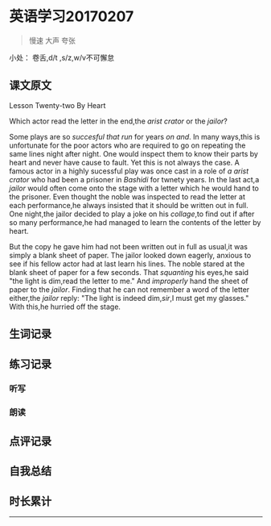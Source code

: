 # 英语学习20170207

> 慢速 大声 夸张

小处： 卷舌,d/t ,s/z,w/v不可懈怠

## 课文原文

Lesson Twenty-two  By Heart

Which actor read the letter in the end,the _arist_ _crator_ or the _jailor_?

Some plays are so _succesful_ _that_ _run_ for years _on_ _and_.
In many ways,this is unfortunate for the poor actors who are required to go on repeating the same lines night after night.
One would inspect them to know their parts by heart and never have cause to fault.
Yet this is not always the case.
A famous actor in a highly sucessful play was once cast in a role of _a_ _arist_ _crator_ who had been a prisoner in _Bashidi_ for twnety years.
In the last act,a _jailor_ would often come onto the stage with a letter which he would hand to the prisoner.
Even thought the noble was inspected to read the letter at each performance,he always insisted that it should be written out in full.
One night,the jailor decided to play a joke on his _collage_,to find out if after so many performance,he had managed to learn the contents of the letter by heart.


But the copy he gave him had not been written out in full as usual,it was simply a blank sheet of paper.
The jailor looked down eagerly, anxious to see if his fellow actor had at last learn his lines.
The noble stared at the blank sheet of paper for a few seconds.
That _squanting_ his eyes,he said "the light is dim,read the letter to me."
And _improperly_ hand the sheet of paper to the _jailor_.
Finding that he can not remember a word of the letter either,the _jailor_ reply:
"The light is indeed dim,_sir_,I must get my glasses."
With this,he hurried off the stage.

 




## 生词记录

## 练习记录

### 听写

### 朗读

## 点评记录


## 自我总结

## 时长累计


---
